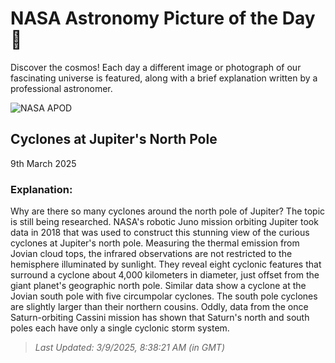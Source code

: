 
  # NASA Astronomy Picture of the Day 🌌

  Discover the cosmos! Each day a different image or photograph of our fascinating universe is featured, along with a brief explanation written by a professional astronomer.

![NASA APOD](https://apod.nasa.gov/apod/image/2503/JupiterCyclones_Juno_2362.jpg)

## Cyclones at Jupiter's North Pole

9th March 2025

### Explanation: 

Why are there so many cyclones around the north pole of Jupiter? The topic is still being researched.  NASA's robotic Juno mission orbiting Jupiter took data in 2018 that was used to construct this stunning view of the curious cyclones at Jupiter's north pole. Measuring the thermal emission from Jovian cloud tops, the infrared observations are not restricted to the hemisphere illuminated by sunlight. They reveal eight cyclonic features that surround a cyclone about 4,000 kilometers in diameter, just offset from the giant planet's geographic north pole. Similar data show a cyclone at the Jovian south pole with five circumpolar cyclones. The south pole cyclones are slightly larger than their northern cousins. Oddly, data from the once Saturn-orbiting Cassini mission has shown that Saturn's north and south poles each have only a single cyclonic storm system.

> _Last Updated: 3/9/2025, 8:38:21 AM (in GMT)_
